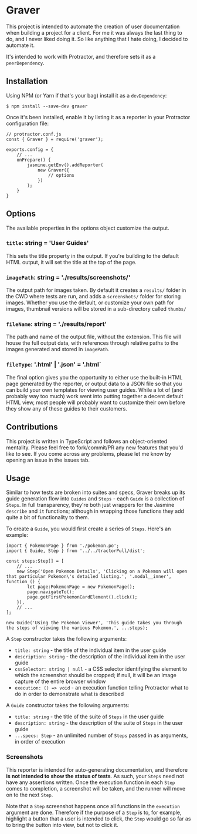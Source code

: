 # Graver

This project is intended to automate the creation of user documentation when building a project for a client.  For me it was always the last thing to do, and I never liked doing it.  So like anything that I hate doing, I decided to automate it.

It's intended to work with Protractor, and therefore sets it as a `peerDependency`.

## Installation

Using NPM (or Yarn if that's your bag) install it as a `devDependency`:
```
$ npm install --save-dev graver
```

Once it's been installed, enable it by listing it as a reporter in your Protractor configuration file:
```
// protractor.conf.js
const { Graver } = require('graver');

exports.config = {
	// ...
	onPrepare() {
		jasmine.getEnv().addReporter(
			new Graver({
				// options
			})
	    );
    }
}
```

## Options

The available properties in the options object customize the output.

### `title`: string = 'User Guides'

This sets the title property in the output.  If you're building to the default HTML output, it will set the title at the top of the page.

### `imagePath`: string = './results/screenshots/'

The output path for images taken.  By default it creates a `results/` folder in the CWD where tests are run, and adds a `screenshots/` folder for storing images.  Whether you use the default, or customize your own path for images, thumbnail versions will be stored in a sub-directory called `thumbs/`
  
### `fileName`: string = './results/report'

The path and name of the output file, without the extension.  This file will house the full output data, with references through relative paths to the images generated and stored in `imagePath`.

### `fileType`: '.html' | '.json' = '.html`

The final option gives you the opportunity to either use the built-in HTML page generated by the reporter, or output data to a JSON file so that you can build your own templates for viewing user guides.  While a lot of (and probably way too much) work went into putting together a decent default HTML view, most people will probably want to customize their own before they show any of these guides to their customers.
  
## Contributions

This project is written in TypeScript and follows an object-oriented mentality.  Please feel free to fork/commit/PR any new features that you'd like to see.  If you come across any problems, please let me know by opening an issue in the issues tab. 

## Usage

Similar to how tests are broken into suites and specs, Graver breaks up its guide generation flow into `Guides` and `Steps` - each `Guide` is a collection of `Steps`.  In full transparency, they're both just wrappers for the Jasmine `describe` and `it` functions; although in wrapping those functions they add quite a bit of functionality to them.

To create a `Guide`, you would first create a series of `Steps`.  Here's an example:
```
import { PokemonPage } from './pokemon.po';
import { Guide, Step } from '../../tractorPull/dist';

const steps:Step[] = [
	// ...
	new Step('Open Pokemon Details', 'Clicking on a Pokemon will open that particular Pokemon\'s detailed listing.', '.modal__inner', function () {
		let page:PokemonPage = new PokemonPage();
		page.navigateTo();
		page.getFirstPokemonCardElement().click();
	}),
	// ...
];

new Guide('Using the Pokemon Viewer', 'This guide takes you through the steps of viewing the various Pokemon.', ...steps);
```

A `Step` constructor takes the following arguments:
- `title: string` - the title of the individual item in the user guide
- `description: string` - the description of the individual item in the user guide
- `cssSelector: string | null` - a CSS selector identifying the element to which the screenshot should be cropped; if null, it will be an image capture of the entire browser window
- `execution: () => void` - an execution function telling Protractor what to do in order to demonstrate what is described

A `Guide` constructor takes the following arguments:
- `title: string` - the title of the suite of `Steps` in the user guide
- `description: string` - the description of the suite of `Steps` in the user guide
- `...specs: Step` - an unlimited number of `Steps` passed in as arguments, in order of execution

### Screenshots

This reporter is intended for auto-generating documentation, and therefore **is not intended to show the status of tests**. As such, your `Steps` need not have any assertions written.  Once the execution function in each `Step` comes to completion, a screenshot will be taken, and the runner will move on to the next `Step`.

Note that a `Step` screenshot happens once all functions in the `execution` argument are done.  Therefore if the purpose of a `Step` is to, for example, highlight a button that a user is intended to click, the `Step` would go so far as to bring the button into view, but not to click it.  
